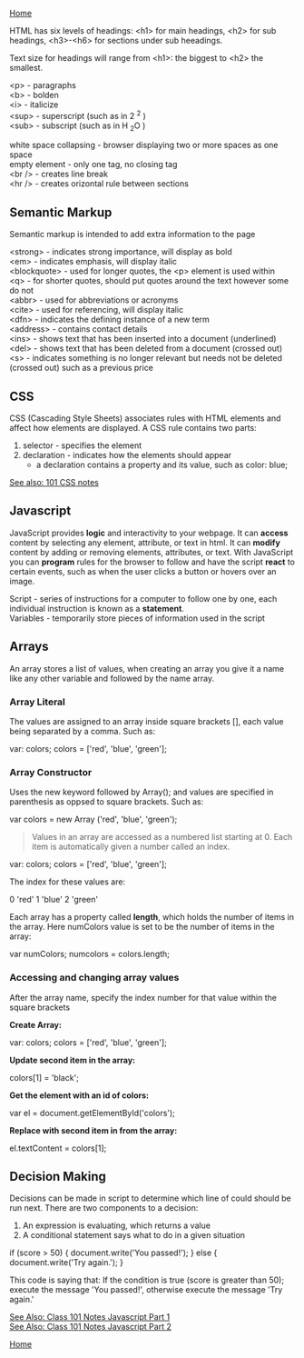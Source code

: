 
[Home](README.md)

HTML has six levels of headings: \<h1> for main headings, \<h2> for sub headings, \<h3>-\<h6> for sections under sub heeadings.  

Text size for headings will range from \<h1>: the biggest to \<h2> the smallest.

\<p> - paragraphs  
\<b> - bolden  
\<i> - italicize  
\<sup> - superscript (such as in 2 <sup>2</sup> )  
\<sub> - subscript (such as in H <sub>2</sub>O )  

white space collapsing - browser displaying two or more spaces as one space  
empty element - only one tag, no closing tag  
\<br /> - creates line break  
\<hr /> - creates orizontal rule between sections  

## Semantic Markup

Semantic markup is intended to add extra information to the page  

\<strong> - indicates strong importance, will display as bold  
\<em> - indicates emphasis, will display italic  
\<blockquote> - used for longer quotes, the \<p> element is used within  
\<q> - for shorter quotes, should put quotes around the text however some do not  
\<abbr> - used for abbreviations or acronyms  
\<cite> - used for referencing, will display italic  
\<dfn> - indicates the defining instance of a new term  
\<address> - contains contact details  
\<ins> - shows text that has been inserted into a document (underlined)  
\<del> - shows text that has been deleted from a document (crossed out)  
\<s> - indicates something is no longer relevant but needs not be deleted (crossed out) such as a previous price  

## CSS

CSS (Cascading Style Sheets) associates rules with HTML elements and affect how elements are displayed. A CSS rule contains two parts:  
1. selector - specifies the element
1. declaration - indicates how the elements should appear
    - a declaration contains a property and its value, such as color: blue;

[See also: 101 CSS notes](css.md)

## Javascript

JavaScript provides **logic** and interactivity to your webpage. It can **access** content by selecting any element, attribute, or text in html. It can **modify** content by adding or removing elements, attributes, or text. With JavaScript you can **program** rules for the browser to follow and have the script **react** to certain events, such as when the user clicks a button or hovers over an image.

Script - series of instructions for a computer to follow one by one, each individual instruction is known as a **statement**.  
Variables - temporarily store pieces of information used in the script

## Arrays

 An array stores a list of values, when creating an array you give it a name like any other variable and followed by the name array. 

### Array Literal
The values are assigned to an array inside square brackets [], each value being separated by a comma. Such as:  

var: colors;
colors = ['red', 'blue', 'green'];

### Array Constructor
Uses the new keyword followed by Array(); and values are specified in parenthesis as oppsed to square brackets. Such as:  

var colors = new Array ('red', 'blue', 'green');

> Values in an array are accessed as a numbered list starting at 0. Each item is automatically given a number called an index.  

var: colors;
colors = ['red', 'blue', 'green'];  

The index for these values are:  

0 'red'
1 'blue'
2 'green'

Each array has a property called **length**, which holds the number of items in the array. Here numColors value is set to be the number of items in the array:   

var numColors;
numcolors = colors.length;

### Accessing and changing array values

After the array name, specify the index number for that value within the square brackets  

**Create Array:**  

var: colors;
colors = ['red', 'blue', 'green'];  

**Update second item in the array:**  

colors\[1] = 'black';

**Get the element with an id of colors:**  

var el = document.getElementById('colors');  

**Replace with second item in from the array:**  

el.textContent = colors\[1];

## Decision Making

Decisions can be made in script to determine which line of could should be run next. There are two components to a decision:  
1. An expression is evaluating, which returns a value
1. A conditional statement says what to do in a given situation  

if (score > 50) {
    document.write('You passed!');
} else {
    document.write('Try again.');
}  

This code is saying that:
If the condition is true (score is greater than 50); execute the message 'You passed!', otherwise execute the message 'Try again.'

[See Also: Class 101 Notes Javascript Part 1](javascript.md)  
[See Also: Class 101 Notes Javascript Part 2](morejs.md)  

[Home](README.md)

